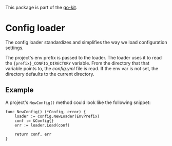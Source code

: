 This package is part of the [go-kit](https://github.com/sebasdeweert/go-kit).

# Config loader

The config loader standardizes and simplifies the way we load configuration settings.

The project's env prefix is passed to the loader. The loader uses it to read the `{prefix}_CONFIG_DIRECTORY` variable. From the directory that that variable points to, the *config.yml* file is read. If the env var is not set, the directory defaults to the current directory.

## Example

A project's `NewConfig()` method could look like the following snippet:

```
func NewConfig() (*Config, error) {
	loader := config.NewLoader(EnvPrefix)
	conf := &Config{}
	err := loader.Load(conf)

	return conf, err
}
```
